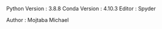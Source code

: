 Python Version : 3.8.8
Conda Version : 4.10.3
Editor : Spyder

Author : Mojtaba Michael
                     


